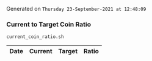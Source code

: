 Generated on `Thursday 23-September-2021 at 12:48:09`

### Current to Target Coin Ratio
`current_coin_ratio.sh`

Date|Current|Target|Ratio
---|---|---|---
